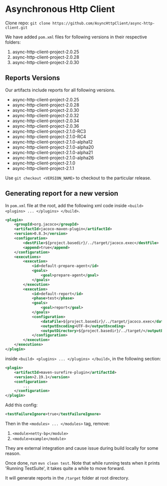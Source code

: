 # Asynchronous Http Client

Clone repo: `git clone https://github.com/AsyncHttpClient/async-http-client.git`

We have added `pom.xml` files for following versions in their respective folders:

1. async-http-client-project-2.0.25
2. async-http-client-project-2.0.28
3. async-http-client-project-2.0.30

## Reports Versions

Our artifacts include reports for all following versions.

* async-http-client-project-2.0.25
* async-http-client-project-2.0.28
* async-http-client-project-2.0.30
* async-http-client-project-2.0.32
* async-http-client-project-2.0.34
* async-http-client-project-2.0.36
* async-http-client-project-2.1.0-RC3
* async-http-client-project-2.1.0-RC4
* async-http-client-project-2.1.0-alpha12
* async-http-client-project-2.1.0-alpha20
* async-http-client-project-2.1.0-alpha21
* async-http-client-project-2.1.0-alpha26
* async-http-client-project-2.1.0
* async-http-client-project-2.1.1

Use `git checkout <VERSION_NAME>` to checkout to the particular release.

## Generating report for a new version

In `pom.xml` file at the root, add the following xml code inside ```<build> <plugins> ... </plugins> </build>```.

```xml
<plugin>
    <groupId>org.jacoco</groupId>
    <artifactId>jacoco-maven-plugin</artifactId>
    <version>0.8.3</version>
    <configuration>
        <destFile>${project.basedir}/../target/jacoco.exec</destFile>
        <append>true</append>
    </configuration>
    <executions>
        <execution>
            <id>default-prepare-agent</id>
            <goals>
                <goal>prepare-agent</goal>
            </goals>
        </execution>
        <execution>
            <id>default-report</id>
            <phase>test</phase>
            <goals>
                <goal>report</goal>
            </goals>
            <configuration>
                <dataFile>${project.basedir}/../target/jacoco.exec</dataFile>
                <outputEncoding>UTF-8</outputEncoding>
                <outputDirectory>${project.basedir}/../target/</outputDirectory>
            </configuration>
        </execution>
    </executions>
</plugin>
```

inside ```<build> <plugins> ... </plugins> </build>```, in the following section:
```xml
<plugin>
    <artifactId>maven-surefire-plugin</artifactId>
    <version>2.19.1</version>
    <configuration>
        ...
    </configuration>
</plugin>
```

Add this config:

```xml
<testFailureIgnore>true</testFailureIgnore>
```

Then in the ```<modules> ... </modules>``` tag, remove:

1. `<module>netty-bp</module>`
2. `<module>example</module>`

They are external integration and cause issue during build locally for some reason.

Once done,  run `mvn clean test`. Note that while running tests when it prints 'Running TestSuite', it takes quite a while to move forward.

It will generate reports in the `/target` folder at root directory.
